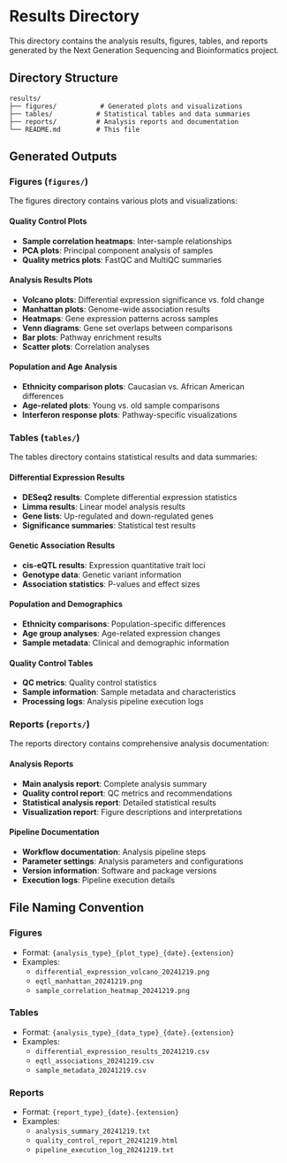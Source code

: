 # Results Directory

This directory contains the analysis results, figures, tables, and reports generated by the Next Generation Sequencing and Bioinformatics project.

## Directory Structure

```
results/
├── figures/           # Generated plots and visualizations
├── tables/           # Statistical tables and data summaries
├── reports/          # Analysis reports and documentation
└── README.md         # This file
```

## Generated Outputs

### Figures (`figures/`)

The figures directory contains various plots and visualizations:

#### Quality Control Plots
- **Sample correlation heatmaps**: Inter-sample relationships
- **PCA plots**: Principal component analysis of samples
- **Quality metrics plots**: FastQC and MultiQC summaries

#### Analysis Results Plots
- **Volcano plots**: Differential expression significance vs. fold change
- **Manhattan plots**: Genome-wide association results
- **Heatmaps**: Gene expression patterns across samples
- **Venn diagrams**: Gene set overlaps between comparisons
- **Bar plots**: Pathway enrichment results
- **Scatter plots**: Correlation analyses

#### Population and Age Analysis
- **Ethnicity comparison plots**: Caucasian vs. African American differences
- **Age-related plots**: Young vs. old sample comparisons
- **Interferon response plots**: Pathway-specific visualizations

### Tables (`tables/`)

The tables directory contains statistical results and data summaries:

#### Differential Expression Results
- **DESeq2 results**: Complete differential expression statistics
- **Limma results**: Linear model analysis results
- **Gene lists**: Up-regulated and down-regulated genes
- **Significance summaries**: Statistical test results

#### Genetic Association Results
- **cis-eQTL results**: Expression quantitative trait loci
- **Genotype data**: Genetic variant information
- **Association statistics**: P-values and effect sizes

#### Population and Demographics
- **Ethnicity comparisons**: Population-specific differences
- **Age group analyses**: Age-related expression changes
- **Sample metadata**: Clinical and demographic information

#### Quality Control Tables
- **QC metrics**: Quality control statistics
- **Sample information**: Sample metadata and characteristics
- **Processing logs**: Analysis pipeline execution logs

### Reports (`reports/`)

The reports directory contains comprehensive analysis documentation:

#### Analysis Reports
- **Main analysis report**: Complete analysis summary
- **Quality control report**: QC metrics and recommendations
- **Statistical analysis report**: Detailed statistical results
- **Visualization report**: Figure descriptions and interpretations

#### Pipeline Documentation
- **Workflow documentation**: Analysis pipeline steps
- **Parameter settings**: Analysis parameters and configurations
- **Version information**: Software and package versions
- **Execution logs**: Pipeline execution details

## File Naming Convention

### Figures
- Format: `{analysis_type}_{plot_type}_{date}.{extension}`
- Examples:
  - `differential_expression_volcano_20241219.png`
  - `eqtl_manhattan_20241219.png`
  - `sample_correlation_heatmap_20241219.png`

### Tables
- Format: `{analysis_type}_{data_type}_{date}.{extension}`
- Examples:
  - `differential_expression_results_20241219.csv`
  - `eqtl_associations_20241219.csv`
  - `sample_metadata_20241219.csv`

### Reports
- Format: `{report_type}_{date}.{extension}`
- Examples:
  - `analysis_summary_20241219.txt`
  - `quality_control_report_20241219.html`
  - `pipeline_execution_log_20241219.txt`




